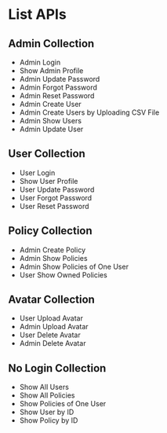 # List APIs

## Admin Collection
- Admin Login
- Show Admin Profile
- Admin Update Password
- Admin Forgot Password
- Admin Reset Password
- Admin Create User
- Admin Create Users by Uploading CSV File
- Admin Show Users
- Admin Update User

## User Collection
- User Login
- Show User Profile
- User Update Password
- User Forgot Password
- User Reset Password

## Policy Collection
- Admin Create Policy
- Admin Show Policies
- Admin Show Policies of One User
- User Show Owned Policies

## Avatar Collection
- User Upload Avatar
- Admin Upload Avatar
- User Delete Avatar
- Admin Delete Avatar

## No Login Collection
- Show All Users
- Show All Policies
- Show Policies of One User
- Show User by ID
- Show Policy by ID